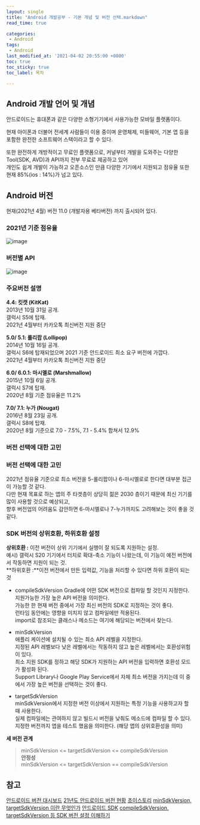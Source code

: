 ```yaml
---
layout: single
title: "Android 개발공부 - 기본 개념 및 버전 선택.markdown"
read_time: true

categories: 
 - Android
tags: 
 - Android
last_modified_at: '2021-04-02 20:55:00 +0800'
toc: true
toc_sticky: true
toc_label: 목차

---
```

## Android 개발 언어 및 개념

안드로이드는 휴대폰과 같은 다양한 소형기기에서 사용가능한 모바일 플랫폼이다.   

현재 아이폰과 더불어 전세계 사람들이 이용 중이며 운영체제, 미들웨어, 기본 앱 등을 포함한 완전한 소프트웨어 스택이라고 할 수 있다.  

또한 완전하게 개방적이고 무료인 플랫폼으로, 커널부터 개발을 도와주는 다양한 Tool(SDK, AVD)과 API까지 전부 무료로 제공하고 있어    
개인도 쉽게 개발이 가능하고 오픈소스인 만큼 다양한 기기에서 지원되고 점유율 또한 현재 85%(ios : 14%)가 넘고 있다.   

## Android 버전

현재(2021년 4월)  버전 11.0 (개발자용 베타버전) 까지  출시되어 있다.    



### **2021년 기준 점유율**   

![image](https://user-images.githubusercontent.com/66898243/113575048-40009300-9658-11eb-8bb0-954d63ac0068.png)   


### **버전별 API**

![image](https://user-images.githubusercontent.com/66898243/113575078-4b53be80-9658-11eb-900d-7ef7a52d6e85.png)



### **주요버전 설명**   

**4.4: 킷캣 (KitKat)**   
2013년 10월 31일 공개.   
갤럭시 S5에 탑재.     
2021년 4월부터 카카오톡 최신버전 지원 중단     

**5.0/ 5.1: 롤리팝 (Lollipop)**     
2014년 10월 16일 공개.   
갤럭시 S6에 탑재되었으며 2021 기준 안드로이드 최소 요구 버전에 가깝다.    
2021년 4월부터 카카오톡 최신버전 지원 중단    

**6.0/ 6.0.1: 마시멜로 (Marshmallow)**    
2015년 10월 6일 공개.    
갤럭시 S7에 탑재.    
2020년 8월 기준 점유율은 11.2%    

**7.0/ 7.1: 누가 (Nougat)**    
2016년 8월 23일 공개.    
갤럭시 S8에 탑재.    
2020년 8월 기준으로 7.0 - 7.5%, 7.1 - 5.4% 합쳐서 12.9%    

   
### 버전 선택에 대한 고민     
### 버전 선택에 대한 고민     
2021년 점유율 기준으로 최소 버전을 5-롤리팝이나 6-마시멜로로 한다면 대부분 접근이 가능할 것 같다.   
다만 현재 목표로 하는 앱의 주 타겟층이 상당히 젊은 2030 층이기 때문에 최신 기기를 많이 사용할 것으로 예상되고,     
향후 버전업의 어려움도 감안하면 6-마시멜로나 7-누가까지도 고려해보는 것이 좋을 것 같다.

### SDK 버전의 상위호환, 하위호환 설정    
**상위호환 :** 이전 버전이 상위 기기에서 실행이 잘 되도록 지원하는 설정.    
예시) 갤럭시 S20 기기에서  터치로 확대-축소 기능이 나왔는데, 이 기능이 예전 버전에서 작동하면 지원이 되는 것.    
**하위호환 :**이전 버전에서 만든 입력값, 기능을 처리할 수 있다면 하위 호환이 되는 것    



- compileSdkVersion
    Gradle에 어떤 SDK 버전으로 컴파일 할 것인지 지정한다.    
    지원가능한 가장 높은 API 버전을 의미한다.        
    가능한 한 현재 버전 중에서 가장 최신 버전의 SDK로 지정하는 것이 좋다.        
    런타임 동안에는 영향을 미치지 않고 컴파일에만 적용된다.    
    import로 참조되는 클래스나 메소드는 여기에 해당되는 버전에서 찾는다.    

- minSdkVersion        
    애플리 케이션에 설치될 수 있는 최소 API 레벨을 지정한다.        
    지정된 API 레벨보다 낮은 레벨에서는 작동하지 않고 높은 레벨에서는 호환성위험이 있다.        
    최소 지원 SDK를 정하고 해당 SDK가 지원하는 API 버전을 입력하면 호환성 모드가 활성화 된다.    
    Support Library나 Google Play Service에서 자체 최소 버전을 가지는데 이 중에서 가장 높은 버전을 선택하는 것이 좋다.    

- targetSdkVersion        
    minSdkVersion에서 지정한 버전 이상에서 지원하는 특정 기능을 사용하고자 할 때 사용한다.    
    실제 컴파일에는 관여하지 않고 빌드시 버전을 낮춰도 메소드에 컴파일 할 수 있다.    
    지정한 버전까지 앱을 테스트 했음을 의미한다. (해당 앱의 상위호환성을 의미)    

**세 버전 관계**    
> minSdkVersion <= targetSdkVersion <= compileSdkVersion    
**안정성**    
> minSdkVersion <= targetSdkVersion == compileSdkVersion    
    


## 참고
[안드로이드 버전 대시보드](https://developer.android.com/about/dashboards?hl=ko)
[21년도 안드로이드 버전 현황](https://soo0100.tistory.com/1431)
[초이스토리](https://choistory20.tistory.com/2)
[minSdkVersion, targetSdkVersion 이란 무엇인가](https://dreamaz.tistory.com/78)
[안드로이드 SDK](https://developer.android.com/guide/topics/manifest/uses-sdk-element?hl=ko)
[compileSdkVersion, targetSdkVersion 등 SDK 버전 설정 이해하기](https://duzi077.tistory.com/141)